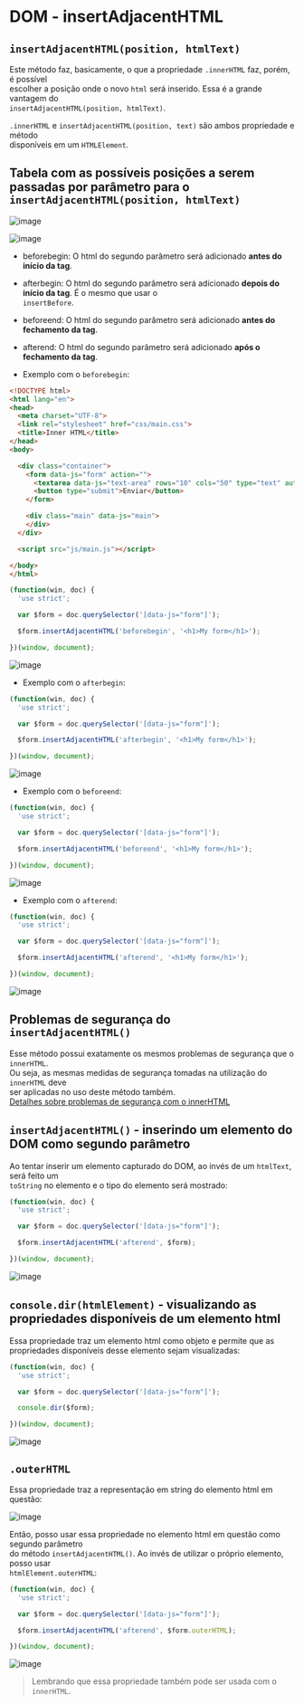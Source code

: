 # DOM - insertAdjacentHTML 

## `insertAdjacentHTML(position, htmlText)`
Este método faz, basicamente, o que a propriedade `.innerHTML` faz, porém, é possível  
escolher a posição onde o novo `html` será inserido. Essa é a grande vantagem do  
`insertAdjacentHTML(position, htmlText)`.  

`.innerHTML` e `insertAdjacentHTML(position, text)` são ambos propriedade e método  
disponíveis em um `HTMLElement`.  

## Tabela com as possíveis posições a serem passadas por parâmetro para o `insertAdjacentHTML(position, htmlText)`
![image](https://user-images.githubusercontent.com/29297788/33156196-85635962-cfde-11e7-9bec-90886835d673.png)

![image](https://user-images.githubusercontent.com/29297788/33156271-50318998-cfdf-11e7-92f1-b07a07bd02f9.png)

- beforebegin: O html do segundo parâmetro será adicionado **antes do início da tag**.  
- afterbegin: O html do segundo parâmetro será adicionado **depois do início da tag**. É o mesmo que usar o  
`insertBefore`.  
- beforeend: O html do segundo parâmetro será adicionado **antes do fechamento da tag**.  
- afterend: O html do segundo parâmetro será adicionado **após o fechamento da tag**.  

- Exemplo com o `beforebegin`:  

```HTML
<!DOCTYPE html>
<html lang="en">
<head>
  <meta charset="UTF-8">
  <link rel="stylesheet" href="css/main.css">
  <title>Inner HTML</title>
</head>
<body>

  <div class="container">
    <form data-js="form" action="">
      <textarea data-js="text-area" rows="10" cols="50" type="text" autofocus></textarea>
      <button type="submit">Enviar</button>
    </form>

    <div class="main" data-js="main">
    </div>
  </div>

  <script src="js/main.js"></script>

</body>
</html>
```

```JAVASCRIPT
(function(win, doc) {
  'use strict';

  var $form = doc.querySelector('[data-js="form"]');

  $form.insertAdjacentHTML('beforebegin', '<h1>My form</h1>');

})(window, document);
```

![image](https://user-images.githubusercontent.com/29297788/33156450-f2da7474-cfe0-11e7-8a8d-f64fd8ba0d87.png)

- Exemplo com o `afterbegin`:  
```JAVASCRIPT
(function(win, doc) {
  'use strict';

  var $form = doc.querySelector('[data-js="form"]');

  $form.insertAdjacentHTML('afterbegin', '<h1>My form</h1>');

})(window, document);
```

![image](https://user-images.githubusercontent.com/29297788/33156475-387e8a7e-cfe1-11e7-96da-0792a5f34452.png)

- Exemplo com o `beforeend`:  
```JAVASCRIPT 
(function(win, doc) {
  'use strict';

  var $form = doc.querySelector('[data-js="form"]');

  $form.insertAdjacentHTML('beforeend', '<h1>My form</h1>');

})(window, document);
```

![image](https://user-images.githubusercontent.com/29297788/33156491-5bbc1754-cfe1-11e7-896d-a62d5dec517e.png)

- Exemplo com o `afterend`:  
```JAVASCRIPT
(function(win, doc) {
  'use strict';

  var $form = doc.querySelector('[data-js="form"]');

  $form.insertAdjacentHTML('afterend', '<h1>My form</h1>');

})(window, document);
```

![image](https://user-images.githubusercontent.com/29297788/33156508-75f158fa-cfe1-11e7-9934-ee765d6dbe5a.png)

## Problemas de segurança do `insertAdjacentHTML()` 
Esse método possui exatamente os mesmos problemas de segurança que o `innerHTML`.  
Ou seja, as mesmas medidas de segurança tomadas na utilização do `innerHTML` deve  
ser aplicadas no uso deste método também.  
[Detalhes sobre problemas de segurança com o innerHTML](https://github.com/Roger-Melo/estudos-curso-javascript-ninja/blob/master/aula-31/02-dom-inner-html-seguranca.md)  

## `insertAdjacentHTML()` - inserindo um elemento do DOM como segundo parâmetro  
Ao tentar inserir um elemento capturado do DOM, ao invés de um `htmlText`, será feito um  
`toString` no elemento e o tipo do elemento será mostrado:  

```JAVASCRIPT 
(function(win, doc) {
  'use strict';

  var $form = doc.querySelector('[data-js="form"]');

  $form.insertAdjacentHTML('afterend', $form);

})(window, document);
```

![image](https://user-images.githubusercontent.com/29297788/33156611-9b73e6d2-cfe2-11e7-90fe-5773849de4b3.png)

## `console.dir(htmlElement)` - visualizando as propriedades disponíveis de um elemento html  
Essa propriedade traz um elemento html como objeto e permite que as propriedades disponíveis desse 
elemento sejam visualizadas:  

```JAVASCRIPT
(function(win, doc) {
  'use strict';

  var $form = doc.querySelector('[data-js="form"]');

  console.dir($form);

})(window, document);
```

![image](https://user-images.githubusercontent.com/29297788/33156763-ec37ce20-cfe3-11e7-9d4a-92cabda0ad92.png)

## `.outerHTML`
Essa propriedade traz a representação em string do elemento html em questão:  

![image](https://user-images.githubusercontent.com/29297788/33156857-d36ca37e-cfe4-11e7-9697-5da5434dea68.png)

Então, posso usar essa propriedade no elemento html em questão como segundo parâmetro  
do método `insertAdjacentHTML()`. Ao invés de utilizar o próprio elemento, posso usar  
`htmlElement.outerHTML`:  

```JAVASCRIPT
(function(win, doc) {
  'use strict';

  var $form = doc.querySelector('[data-js="form"]');

  $form.insertAdjacentHTML('afterend', $form.outerHTML);

})(window, document);
```

![image](https://user-images.githubusercontent.com/29297788/33156871-06682a5a-cfe5-11e7-9032-c0a1840a1af1.png)

>Lembrando que essa propriedade também pode ser usada com o `innerHTML`.  
